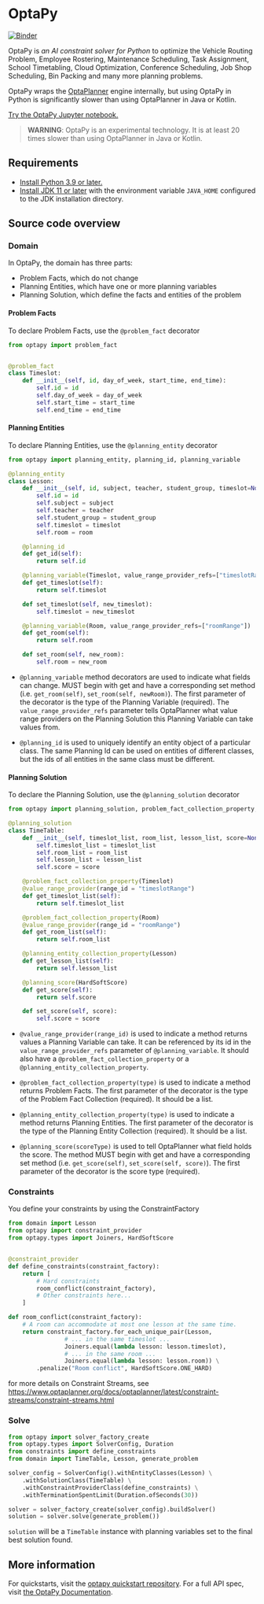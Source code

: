 # OptaPy

[![Binder](https://mybinder.org/badge_logo.svg "Launch on Binder")](https://mybinder.org/v2/gh/optapy/optapy-quickstarts/stable?filepath=school-timetabling/school-timetabling-quickstart.ipynb)

OptaPy is *an AI constraint solver for Python* to optimize
the Vehicle Routing Problem, Employee Rostering, Maintenance Scheduling, Task Assignment, School Timetabling,
Cloud Optimization, Conference Scheduling, Job Shop Scheduling, Bin Packing and many more planning problems.

OptaPy wraps the [OptaPlanner](https://www.optaplanner.org/) engine internally,
but using OptaPy in Python is significantly slower than using OptaPlanner in Java or Kotlin.

[Try the OptaPy Jupyter notebook.](https://mybinder.org/v2/gh/optapy/optapy-quickstarts/stable?filepath=school-timetabling/school-timetabling-quickstart.ipynb)

>**WARNING**: OptaPy is an experimental technology.
>It is at least 20 times slower than using OptaPlanner in Java or Kotlin.

## Requirements

- [Install Python 3.9 or later.](https://www.python.org)
- [Install JDK 11 or later](https://adoptium.net) with the environment variable `JAVA_HOME` configured to the JDK installation directory.

## Source code overview

### Domain

In OptaPy, the domain has three parts:

- Problem Facts, which do not change
- Planning Entities, which have one or more planning variables
- Planning Solution, which define the facts and entities of the problem

#### Problem Facts

To declare Problem Facts, use the `@problem_fact` decorator

```python
from optapy import problem_fact


@problem_fact
class Timeslot:
    def __init__(self, id, day_of_week, start_time, end_time):
        self.id = id
        self.day_of_week = day_of_week
        self.start_time = start_time
        self.end_time = end_time
```

#### Planning Entities

To declare Planning Entities, use the `@planning_entity` decorator

```python
from optapy import planning_entity, planning_id, planning_variable

@planning_entity
class Lesson:
    def __init__(self, id, subject, teacher, student_group, timeslot=None, room=None):
        self.id = id
        self.subject = subject
        self.teacher = teacher
        self.student_group = student_group
        self.timeslot = timeslot
        self.room = room

    @planning_id
    def get_id(self):
        return self.id

    @planning_variable(Timeslot, value_range_provider_refs=["timeslotRange"])
    def get_timeslot(self):
        return self.timeslot

    def set_timeslot(self, new_timeslot):
        self.timeslot = new_timeslot

    @planning_variable(Room, value_range_provider_refs=["roomRange"])
    def get_room(self):
        return self.room

    def set_room(self, new_room):
        self.room = new_room
```

- `@planning_variable` method decorators are used to indicate what fields can change. MUST begin with get and have a corresponding set method (i.e. `get_room(self)`, `set_room(self, newRoom)`). The first parameter of the decorator is the type of the Planning Variable (required). The `value_range_provider_refs` parameter tells OptaPlanner what value range providers on the Planning Solution this Planning Variable can take values from.

- `@planning_id` is used to uniquely identify an entity object of a particular class. The same Planning Id can be used on entities of different classes, but the ids of all entities in the same class must be different.

#### Planning Solution

To declare the Planning Solution, use the `@planning_solution` decorator

```python
from optapy import planning_solution, problem_fact_collection_property, value_range_provider, planning_entity_collection_property, planning_score

@planning_solution
class TimeTable:
    def __init__(self, timeslot_list, room_list, lesson_list, score=None):
        self.timeslot_list = timeslot_list
        self.room_list = room_list
        self.lesson_list = lesson_list
        self.score = score

    @problem_fact_collection_property(Timeslot)
    @value_range_provider(range_id = "timeslotRange")
    def get_timeslot_list(self):
        return self.timeslot_list

    @problem_fact_collection_property(Room)
    @value_range_provider(range_id = "roomRange")
    def get_room_list(self):
        return self.room_list

    @planning_entity_collection_property(Lesson)
    def get_lesson_list(self):
        return self.lesson_list

    @planning_score(HardSoftScore)
    def get_score(self):
        return self.score

    def set_score(self, score):
        self.score = score
```

- `@value_range_provider(range_id)` is used to indicate a method returns values a Planning Variable can take. It can be referenced by its id in the `value_range_provider_refs` parameter of `@planning_variable`. It should also have a `@problem_fact_collection_property` or a `@planning_entity_collection_property`.

- `@problem_fact_collection_property(type)` is used to indicate a method returns Problem Facts. The first parameter of the decorator is the type of the Problem Fact Collection (required). It should be a list.

- `@planning_entity_collection_property(type)` is used to indicate a method returns Planning Entities. The first parameter of the decorator is the type of the Planning Entity Collection (required). It should be a list.

- `@planning_score(scoreType)` is used to tell OptaPlanner what field holds the score. The method MUST begin with get and have a corresponding set method (i.e. `get_score(self)`, `set_score(self, score)`). The first parameter of the decorator is the score type (required).

### Constraints

You define your constraints by using the ConstraintFactory
```python
from domain import Lesson
from optapy import constraint_provider
from optapy.types import Joiners, HardSoftScore


@constraint_provider
def define_constraints(constraint_factory):
    return [
        # Hard constraints
        room_conflict(constraint_factory),
        # Other constraints here...
    ]

def room_conflict(constraint_factory):
    # A room can accommodate at most one lesson at the same time.
    return constraint_factory.for_each_unique_pair(Lesson,
                # ... in the same timeslot ...
                Joiners.equal(lambda lesson: lesson.timeslot),
                # ... in the same room ...
                Joiners.equal(lambda lesson: lesson.room)) \
        .penalize("Room conflict", HardSoftScore.ONE_HARD)
```
for more details on Constraint Streams, see https://www.optaplanner.org/docs/optaplanner/latest/constraint-streams/constraint-streams.html

### Solve

```python
from optapy import solver_factory_create
from optapy.types import SolverConfig, Duration
from constraints import define_constraints
from domain import TimeTable, Lesson, generate_problem

solver_config = SolverConfig().withEntityClasses(Lesson) \
    .withSolutionClass(TimeTable) \
    .withConstraintProviderClass(define_constraints) \
    .withTerminationSpentLimit(Duration.ofSeconds(30))

solver = solver_factory_create(solver_config).buildSolver()
solution = solver.solve(generate_problem())
```

`solution` will be a `TimeTable` instance with planning
variables set to the final best solution found.

## More information

For quickstarts, visit the [optapy quickstart repository](https://github.com/optapy/optapy-quickstarts).
For a full API spec, visit [the OptaPy Documentation](https://www.optapy.org).
